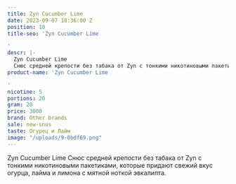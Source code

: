 ```yaml
---
title: Zyn Cucumber Lime
date: 2023-09-07 18:36:00 Z
position: 10
title-seo: 'Zyn Cucumber Lime

'
descr: |-
  Zyn Cucumber Lime
  Снюс средней крепости без табака от Zyn с тонкими никотиновыми пакетиками, которые придают свежий вкус огурца, лайма и лимона с мятной ноткой эвкалипта.
product-name: 'Zyn Cucumber Lime

'
nicotine: 5
portions: 20
gram: 20
price: 3000
brand: Other brands
sale: new-snus
taste: Огурец и Лайм
image: "/uploads/9-0bdf69.png"
---
```


Zyn Cucumber Lime
Снюс средней крепости без табака от Zyn с тонкими никотиновыми пакетиками, которые придают свежий вкус огурца, лайма и лимона с мятной ноткой эвкалипта.